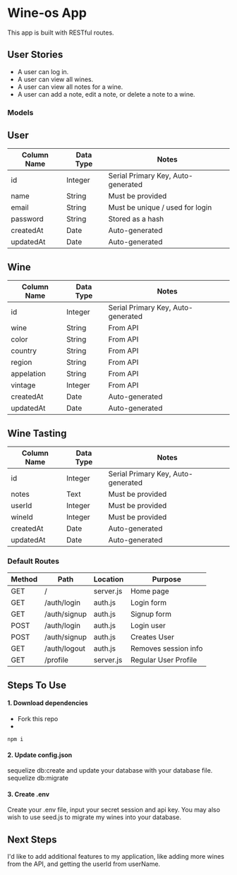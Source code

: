 # Wine-os App

This app is built with RESTful routes.

## User Stories

* A user can log in.
* A user can view all wines.
* A user can view all notes for a wine.
* A user can add a note, edit a note, or delete a note to a wine.

### Models
## User
| Column Name | Data Type | Notes |
| --------------- | ------------- | ------------------------------ |
| id | Integer | Serial Primary Key, Auto-generated |
| name | String | Must be provided |
| email | String | Must be unique / used for login |
| password | String | Stored as a hash |
| createdAt | Date | Auto-generated |
| updatedAt | Date | Auto-generated |

## Wine
| Column Name | Data Type | Notes |
| --------------- | ------------- | ------------------------------ |
| id | Integer | Serial Primary Key, Auto-generated |
| wine | String | From API |
| color | String | From API |
| country | String | From API |
| region | String | From API |
| appelation | String | From API |
| vintage | Integer | From API |
| createdAt | Date | Auto-generated |
| updatedAt | Date | Auto-generated |

## Wine Tasting
| Column Name | Data Type | Notes |
| --------------- | ------------- | ------------------------------ |
| id | Integer | Serial Primary Key, Auto-generated |
| notes | Text | Must be provided |
| userId | Integer | Must be provided |
| wineId | Integer | Must be provided |
| createdAt | Date | Auto-generated |
| updatedAt | Date | Auto-generated |

### Default Routes

| Method | Path | Location | Purpose |
| ------ | ---------------- | -------------- | ------------------- |
| GET | / | server.js | Home page |
| GET | /auth/login | auth.js | Login form |
| GET | /auth/signup | auth.js | Signup form |
| POST | /auth/login | auth.js | Login user |
| POST | /auth/signup | auth.js | Creates User |
| GET | /auth/logout | auth.js | Removes session info |
| GET | /profile | server.js | Regular User Profile |

## Steps To Use

#### 1. Download dependencies
* Fork this repo
* 
```
npm i 
```

#### 2. Update config.json
sequelize db:create and
update your database with your database file.
sequelize db:migrate

#### 3. Create .env

Create your .env file, input your secret session and api key.
You may also wish to use seed.js to migrate my wines into your database.

## Next Steps
I'd like to add additional features to my application, like adding more wines from the API, and getting the userId from userName.
